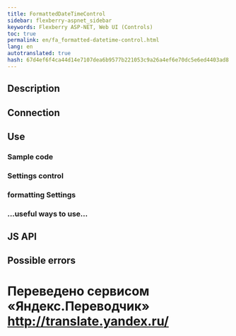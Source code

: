 ```yaml
--- 
title: FormattedDateTimeControl 
sidebar: flexberry-aspnet_sidebar 
keywords: Flexberry ASP-NET, Web UI (Controls) 
toc: true 
permalink: en/fa_formatted-datetime-control.html 
lang: en 
autotranslated: true 
hash: 67d4ef6f4ca44d14e7107dea6b9577b221053c9a26a4ef6e70dc5e6ed4403ad8 
--- 
```


## Description 

## Connection 

## Use 

### Sample code 

### Settings control 

### formatting Settings 

### ...useful ways to use... 

## JS API 

## Possible errors 




 # Переведено сервисом «Яндекс.Переводчик» http://translate.yandex.ru/
